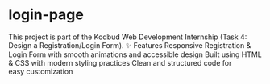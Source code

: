 # login-page
This project is part of the Kodbud Web Development Internship (Task 4: Design a Registration/Login Form). ✨ Features Responsive Registration & Login Form  with smooth animations  and accessible design Built using HTML & CSS with modern styling practices Clean and structured code for easy customization
